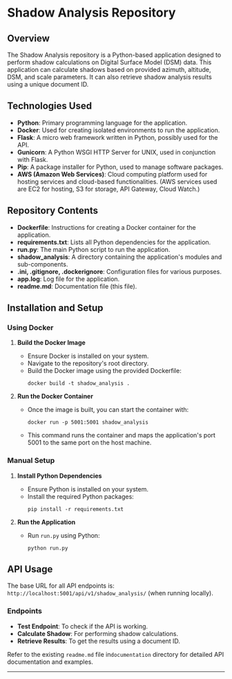 # Shadow Analysis Repository

## Overview

The Shadow Analysis repository is a Python-based application designed to perform shadow calculations on Digital Surface Model (DSM) data. This application can calculate shadows based on provided azimuth, altitude, DSM, and scale parameters. It can also retrieve shadow analysis results using a unique document ID.

## Technologies Used

- **Python**: Primary programming language for the application.
- **Docker**: Used for creating isolated environments to run the application.
- **Flask**: A micro web framework written in Python, possibly used for the API.
- **Gunicorn**: A Python WSGI HTTP Server for UNIX, used in conjunction with Flask.
- **Pip**: A package installer for Python, used to manage software packages.
- **AWS (Amazon Web Services)**: Cloud computing platform used for hosting services and cloud-based functionalities. (AWS services used are EC2 for hosting, S3 for storage, API Gateway, Cloud Watch.)

## Repository Contents

- **Dockerfile**: Instructions for creating a Docker container for the application.
- **requirements.txt**: Lists all Python dependencies for the application.
- **run.py**: The main Python script to run the application.
- **shadow_analysis**: A directory containing the application's modules and sub-components.
- **.ini, .gitignore, .dockerignore**: Configuration files for various purposes.
- **app.log**: Log file for the application.
- **readme.md**: Documentation file (this file).

## Installation and Setup

### Using Docker

1. **Build the Docker Image**
   - Ensure Docker is installed on your system.
   - Navigate to the repository's root directory.
   - Build the Docker image using the provided Dockerfile:
     ```
     docker build -t shadow_analysis .
     ```

2. **Run the Docker Container**
   - Once the image is built, you can start the container with:
     ```
     docker run -p 5001:5001 shadow_analysis
     ```
   - This command runs the container and maps the application's port 5001 to the same port on the host machine.

### Manual Setup

1. **Install Python Dependencies**
   - Ensure Python is installed on your system.
   - Install the required Python packages:
     ```
     pip install -r requirements.txt
     ```

2. **Run the Application**
   - Run `run.py` using Python:
     ```
     python run.py
     ```

## API Usage

The base URL for all API endpoints is: `http://localhost:5001/api/v1/shadow_analysis/` (when running locally).

### Endpoints

- **Test Endpoint**: To check if the API is working.
- **Calculate Shadow**: For performing shadow calculations.
- **Retrieve Results**: To get the results using a document ID.

Refer to the existing `readme.md` file in`documentation` directory for detailed API documentation and examples.

---

